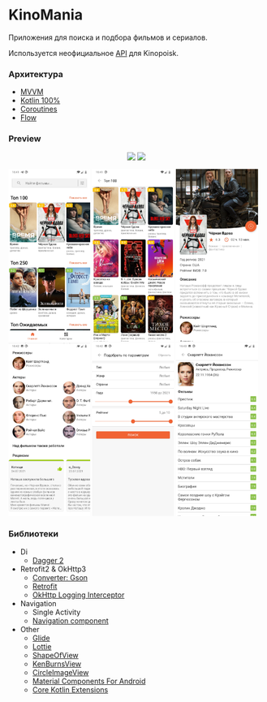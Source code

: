KinoMania
===================

Приложения для поиска и подбора фильмов и сериалов.

Используется неофициальное [API](https://kinopoiskapiunofficial.tech/documentation/api) для Kinopoisk.

### Архитектура

* [MVVM](https://developer.android.com/jetpack/guide)
* [Kotlin 100%](https://kotlinlang.org/)
* [Coroutines](https://github.com/Kotlin/kotlinx.coroutines)
* [Flow](https://kotlinlang.org/docs/flow.html)

### Preview

<p align="center">
<img src="data/video_1.gif" width="32%"/>
<img src="data/video_2.gif" width="32%"/>
</p>
<p align="left">
<img src="data/screen_1.jpg" width="32%"/>
<img src="data/screen_2.jpg" width="32%"/>
<img src="data/screen_3.jpg" width="32%"/>
<img src="data/screen_4.jpg" width="32%"/>
<img src="data/screen_5.jpg" width="32%"/>
<img src="data/screen_6.jpg" width="32%"/>
</p>

### Библиотеки

* Di
    * [Dagger 2](https://github.com/google/dagger)
* Retrofit2 & OkHttp3
    * [Converter: Gson](https://mvnrepository.com/artifact/com.squareup.retrofit2/converter-gson)
    * [Retrofit](https://mvnrepository.com/artifact/com.squareup.retrofit2/retrofit)
    * [OkHttp Logging Interceptor](https://mvnrepository.com/artifact/com.squareup.okhttp3/logging-interceptor)
* Navigation
    * Single Activity
    * [Navigation component](https://developer.android.google.cn/guide/navigation/navigation-getting-started?hl=en)
* Other
    * [Glide](https://github.com/bumptech/glide)
    * [Lottie](https://lottiefiles.com/)
    * [ShapeOfView](https://github.com/florent37/ShapeOfView)
    * [KenBurnsView](https://github.com/flavioarfaria/KenBurnsView)
    * [CircleImageView](https://github.com/hdodenhof/CircleImageView)
    * [Material Components For Android](https://mvnrepository.com/artifact/com.google.android.material/material)
    * [Core Kotlin Extensions](https://developer.android.com/kotlin/ktx#core)
